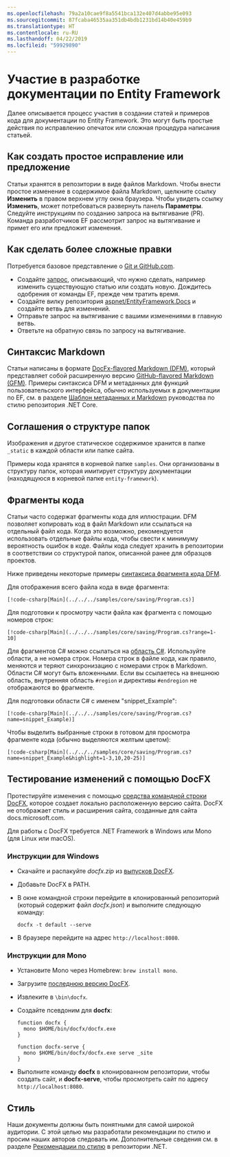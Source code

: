 ```yaml
---
ms.openlocfilehash: 79a2a10cae9f8a5541bca132e407d4abbe95e093
ms.sourcegitcommit: 87fcaba46535aa351db4bdb1231bd14b40e459b9
ms.translationtype: HT
ms.contentlocale: ru-RU
ms.lasthandoff: 04/22/2019
ms.locfileid: "59929890"
---
```

# <a name="contributing-to-the-entity-framework-documentation"></a>Участие в разработке документации по Entity Framework

Далее описывается процесс участия в создании статей и примеров кода для документации по Entity Framework. Это могут быть простые действия по исправлению опечаток или сложная процедура написания статьей.

## <a name="how-to-make-a-simple-correction-or-suggestion"></a>Как создать простое исправление или предложение

Статьи хранятся в репозитории в виде файлов Markdown. Чтобы внести простое изменение в содержимое файла Markdown, щелкните ссылку **Изменить** в правом верхнем углу окна браузера. Чтобы увидеть ссылку **Изменить**, может потребоваться развернуть панель **Параметры**. Следуйте инструкциям по созданию запроса на вытягивание (PR). Команда разработчиков EF рассмотрит запрос на вытягивание и примет его или предложит изменения.

## <a name="how-to-make-a-more-complex-submission"></a>Как сделать более сложные правки

Потребуется базовое представление о [Git и GitHub.com](https://guides.github.com/activities/hello-world/).

* Создайте [запрос](https://github.com/aspnet/EntityFramework.Docs/issues/new), описывающий, что нужно сделать, например изменить существующую статью или создать новую. Дождитесь одобрения от команды EF, прежде чем тратить время.
* Создайте вилку репозитория [aspnet/EntityFramework.Docs](https://github.com/aspnet/EntityFramework.Docs/) и создайте ветвь для изменений.
* Отправьте запрос на вытягивание с вашими изменениями в главную ветвь.
* Ответьте на обратную связь по запросу на вытягивание.

## <a name="markdown-syntax"></a>Синтаксис Markdown

Статьи написаны в формате [DocFx-flavored Markdown (DFM)](http://dotnet.github.io/docfx/spec/docfx_flavored_markdown.html), который представляет собой расширенную версию [GitHub-flavored Markdown (GFM)](https://guides.github.com/features/mastering-markdown/). Примеры синтаксиса DFM и метаданных для функций пользовательского интерфейса, обычно используемых в документации по EF, см. в разделе [Шаблон метаданных и Markdown](https://github.com/dotnet/docs/blob/master/styleguide/template.md) руководства по стилю репозитория .NET Core.

## <a name="folder-structure-conventions"></a>Соглашения о структуре папок

Изображения и другое статическое содержимое хранится в папке `_static` в каждой области или папке сайта.

Примеры кода хранятся в корневой папке `samples`. Они организованы в структуру папок, которая имитирует структуру документации (находящуюся в корневой папке `entity-framework`).

## <a name="code-snippets"></a>Фрагменты кода

Статьи часто содержат фрагменты кода для иллюстрации. DFM позволяет копировать код в файл Markdown или ссылаться на отдельный файл кода. Когда это возможно, рекомендуется использовать отдельные файлы кода, чтобы свести к минимуму вероятность ошибок в коде. Файлы кода следует хранить в репозитории в соответствии со структурой папок, описанной ранее для образцов проектов.

Ниже приведены некоторые примеры [синтаксиса фрагмента кода DFM](http://dotnet.github.io/docfx/spec/docfx_flavored_markdown.html#code-snippet).

Для отображения всего файла кода в виде фрагмента:

``` none
[!code-csharp[Main](../../../samples/core/saving/Program.cs)]
```

Для подготовки к просмотру части файла как фрагмента с помощью номеров строк:

``` none
[!code-csharp[Main](../../../samples/core/saving/Program.cs?range=1-10]
```

Для фрагментов C# можно ссылаться на [область C#](https://msdn.microsoft.com/library/9a1ybwek.aspx). Используйте области, а не номера строк. Номера строк в файле кода, как правило, меняются и теряют синхронизацию с номерами строк в Markdown. Области C# могут быть вложенными. Если вы ссылаетесь на внешнюю область, внутренняя область `#region` и директивы `#endregion` не отображаются во фрагменте.

Для подготовки области C# с именем "snippet_Example":

``` none
[!code-csharp[Main](../../../samples/core/saving/Program.cs?name=snippet_Example)]
```

Чтобы выделить выбранные строки в готовом для просмотра фрагменте кода (обычно выделяются желтым цветом):

``` none
[!code-csharp[Main](../../../samples/core/saving/Program.cs?name=snippet_Example&highlight=1-3,10,20-25)]
```

## <a name="test-your-changes-with-docfx"></a>Тестирование изменений с помощью DocFX

Протестируйте изменения с помощью [средства командной строки DocFX](https://dotnet.github.io/docfx/tutorial/docfx_getting_started.html#2-use-docfx-as-a-command-line-tool), которое создает локально расположенную версию сайта. DocFX не отображает стиль и расширения сайта, созданные для сайта docs.microsoft.com.

Для работы с DocFX требуется .NET Framework в Windows или Mono (для Linux или macOS).

### <a name="windows-instructions"></a>Инструкции для Windows

* Скачайте и распакуйте *docfx.zip* из [выпусков DocFX](https://github.com/dotnet/docfx/releases).
* Добавьте DocFX в PATH.
* В окне командной строки перейдите в клонированный репозиторий (который содержит файл *docfx.json*) и выполните следующую команду:

   ``` console
   docfx -t default --serve
   ```

* В браузере перейдите на адрес `http://localhost:8080`.

### <a name="mono-instructions"></a>Инструкции для Mono

* Установите Mono через Homebrew: `brew install mono`.
* Загрузите [последнюю версию DocFX](https://github.com/dotnet/docfx/releases/tag/v2.7.2).
* Извлеките в `\bin\docfx`.
* Создайте псевдоним для **docfx**:

  ``` console
  function docfx {
    mono $HOME/bin/docfx/docfx.exe
  }

  function docfx-serve {
    mono $HOME/bin/docfx/docfx.exe serve _site
  }
  ```

* Выполните команду **docfx** в клонированном репозитории, чтобы создать сайт, и **docfx-serve**, чтобы просмотреть сайт по адресу `http://localhost:8080`.

## <a name="voice-and-tone"></a>Стиль

Наши документы должны быть понятными для самой широкой аудитории. С этой целью мы разработали рекомендации по стилю и просим наших авторов следовать им. Дополнительные сведения см. в разделе [Рекомендации по стилю](https://github.com/dotnet/docs/blob/master/styleguide/voice-tone.md) в репозитории .NET.
